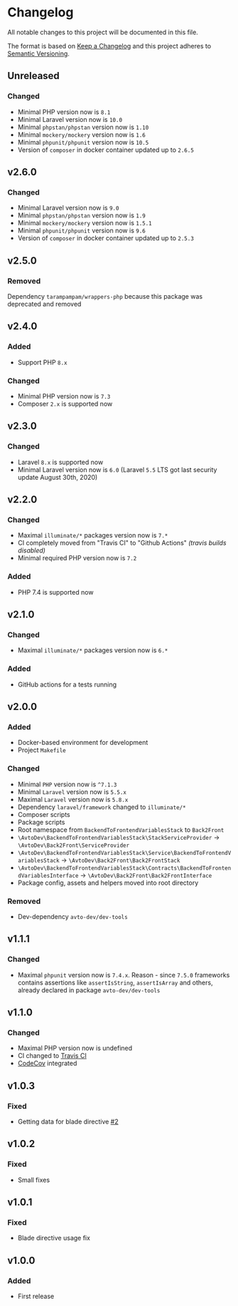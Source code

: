 # Changelog

All notable changes to this project will be documented in this file.

The format is based on [Keep a Changelog][keepachangelog] and this project adheres to [Semantic Versioning][semver].

## Unreleased

### Changed

- Minimal PHP version now is `8.1`
- Minimal Laravel version now is `10.0`
- Minimal `phpstan/phpstan` version now is `1.10`
- Minimal `mockery/mockery` version now is `1.6`
- Minimal `phpunit/phpunit` version now is `10.5`
- Version of `composer` in docker container updated up to `2.6.5`

## v2.6.0

### Changed

- Minimal Laravel version now is `9.0`
- Minimal `phpstan/phpstan` version now is `1.9`
- Minimal `mockery/mockery` version now is `1.5.1`
- Minimal `phpunit/phpunit` version now is `9.6`
- Version of `composer` in docker container updated up to `2.5.3`

## v2.5.0

### Removed

Dependency `tarampampam/wrappers-php` because this package was deprecated and removed

## v2.4.0

### Added

- Support PHP `8.x`

### Changed

- Minimal PHP version now is `7.3`
- Composer `2.x` is supported now

## v2.3.0

### Changed

- Laravel `8.x` is supported now
- Minimal Laravel version now is `6.0` (Laravel `5.5` LTS got last security update August 30th, 2020)

## v2.2.0

### Changed

- Maximal `illuminate/*` packages version now is `7.*`
- CI completely moved from "Travis CI" to "Github Actions" _(travis builds disabled)_
- Minimal required PHP version now is `7.2`

### Added

- PHP 7.4 is supported now

## v2.1.0

### Changed

- Maximal `illuminate/*` packages version now is `6.*`

### Added

- GitHub actions for a tests running

## v2.0.0

### Added

- Docker-based environment for development
- Project `Makefile`

### Changed

- Minimal `PHP` version now is `^7.1.3`
- Minimal `Laravel` version now is `5.5.x`
- Maximal `Laravel` version now is `5.8.x`
- Dependency `laravel/framework` changed to `illuminate/*`
- Composer scripts
- Package scripts
- Root namespace from `BackendToFrontendVariablesStack` to `Back2Front`
- `\AvtoDev\BackendToFrontendVariablesStack\StackServiceProvider` &rarr; `\AvtoDev\Back2Front\ServiceProvider`
- `\AvtoDev\BackendToFrontendVariablesStack\Service\BackendToFrontendVariablesStack` &rarr; `\AvtoDev\Back2Front\Back2FrontStack`
- `\AvtoDev\BackendToFrontendVariablesStack\Contracts\BackendToFrontendVariablesInterface` &rarr; `\AvtoDev\Back2Front\Back2FrontInterface`
- Package config, assets and helpers moved into root directory

### Removed

- Dev-dependency `avto-dev/dev-tools`

## v1.1.1

### Changed

- Maximal `phpunit` version now is `7.4.x`. Reason - since `7.5.0` frameworks contains assertions like `assertIsString`, `assertIsArray` and others, already declared in package `avto-dev/dev-tools`

## v1.1.0

### Changed

- Maximal PHP version now is undefined
- CI changed to [Travis CI][travis]
- [CodeCov][codecov] integrated

[travis]:https://travis-ci.org/
[codecov]:https://codecov.io/

## v1.0.3

### Fixed

- Getting data for blade directive [#2]

[#2]:https://github.com/avto-dev/back2front-laravel/issues/2

## v1.0.2

### Fixed

- Small fixes

## v1.0.1

### Fixed

- Blade directive usage fix

## v1.0.0

### Added

- First release

[keepachangelog]:https://keepachangelog.com/en/1.0.0/
[semver]:https://semver.org/spec/v2.0.0.html
